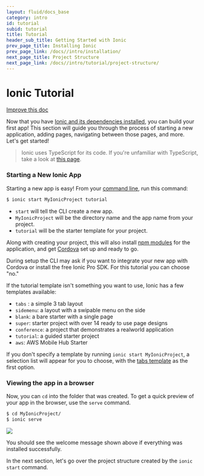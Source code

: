 ```yaml
---
layout: fluid/docs_base
category: intro
id: tutorial
subid: tutorial
title: Tutorial
header_sub_title: Getting Started with Ionic
prev_page_title: Installing Ionic
prev_page_link: /docs//intro/installation/
next_page_title: Project Structure
next_page_link: /docs//intro/tutorial/project-structure/
---
```


# Ionic Tutorial

<a class="improve-v2-docs" href='https://github.com/ionic-team/ionic-site/edit/master/content/docs/intro/tutorial/index.md'>
  Improve this doc
</a>

Now that you have [Ionic and its dependencies installed](../installation), you can build your first app! This section will guide you through the process of starting a new application, adding pages, navigating between those pages, and more. Let's get started!

>Ionic uses TypeScript for its code. If you're unfamiliar with TypeScript, take a look at [this page](https://ionicframework.com/docs/resources/what-is/#typescript).

### Starting a New Ionic App

Starting a new app is easy! From your [command line](/docs/resources/what-is/#cli), run this command:

```bash
$ ionic start MyIonicProject tutorial
```

- `start` will tell the CLI create a new app.
- `MyIonicProject` will be the directory name and the app name from your project.
- `tutorial` will be the starter template for your project.

Along with creating your project, this will also install [npm modules](../../resources/what-is/#npm) for the application, and get [Cordova](../../resources/what-is/#cordova) set up and ready to go.

During setup the CLI may ask if you want to integrate your new app with Cordova or install the free Ionic Pro SDK. For this tutorial you can choose "no."

If the tutorial template isn't something you want to use, Ionic has a few templates available:

- `tabs` : a simple 3 tab layout
- `sidemenu`: a layout with a swipable menu on the side
- `blank`: a bare starter with a single page
- `super`: starter project with over 14 ready to use page designs
- `conference`: a project that demonstrates a realworld application
- `tutorial`: a guided starter project
- `aws`: AWS Mobile Hub Starter

If you don't specify a template by running `ionic start MyIonicProject`, a selection list will appear for you to choose, with the [tabs template](https://github.com/ionic-team/ionic2-starter-tabs) as the first option.




### Viewing the app in a browser
Now, you can `cd` into the folder that was created. To get a quick preview of your app in the browser, use the `serve` command.

```bash
$ cd MyIonicProject/
$ ionic serve
```

<img src="/img/docs/tutorial-screen.png" style="max-width: 320px">

You should see the welcome message shown above if everything was installed successfully.

In the next section, let's go over the project structure created by the `ionic start` command.
